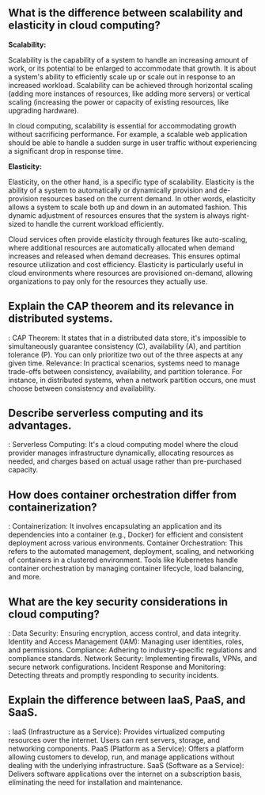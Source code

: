 ##  What is the difference between scalability and elasticity in cloud computing?
**Scalability:**

Scalability is the capability of a system to handle an increasing amount of work, or its potential to be enlarged to accommodate that growth. It is about a system's ability to efficiently scale up or scale out in response to an increased workload. Scalability can be achieved through horizontal scaling (adding more instances of resources, like adding more servers) or vertical scaling (increasing the power or capacity of existing resources, like upgrading hardware).

In cloud computing, scalability is essential for accommodating growth without sacrificing performance. For example, a scalable web application should be able to handle a sudden surge in user traffic without experiencing a significant drop in response time.

**Elasticity:**

Elasticity, on the other hand, is a specific type of scalability. Elasticity is the ability of a system to automatically or dynamically provision and de-provision resources based on the current demand. In other words, elasticity allows a system to scale both up and down in an automated fashion. This dynamic adjustment of resources ensures that the system is always right-sized to handle the current workload efficiently.

Cloud services often provide elasticity through features like auto-scaling, where additional resources are automatically allocated when demand increases and released when demand decreases. This ensures optimal resource utilization and cost efficiency. Elasticity is particularly useful in cloud environments where resources are provisioned on-demand, allowing organizations to pay only for the resources they actually use.

## Explain the CAP theorem and its relevance in distributed systems.
:
CAP Theorem: It states that in a distributed data store, it's impossible to simultaneously guarantee consistency (C), availability (A), and partition tolerance (P). You can only prioritize two out of the three aspects at any given time.
Relevance: In practical scenarios, systems need to manage trade-offs between consistency, availability, and partition tolerance. For instance, in distributed systems, when a network partition occurs, one must choose between consistency and availability.

## Describe serverless computing and its advantages.
:
Serverless Computing: It's a cloud computing model where the cloud provider manages infrastructure dynamically, allocating resources as needed, and charges based on actual usage rather than pre-purchased capacity.

## How does container orchestration differ from containerization?
:
Containerization: It involves encapsulating an application and its dependencies into a container (e.g., Docker) for efficient and consistent deployment across various environments.
Container Orchestration: This refers to the automated management, deployment, scaling, and networking of containers in a clustered environment. Tools like Kubernetes handle container orchestration by managing container lifecycle, load balancing, and more.

## What are the key security considerations in cloud computing?
:
Data Security: Ensuring encryption, access control, and data integrity.
Identity and Access Management (IAM): Managing user identities, roles, and permissions.
Compliance: Adhering to industry-specific regulations and compliance standards.
Network Security: Implementing firewalls, VPNs, and secure network configurations.
Incident Response and Monitoring: Detecting threats and promptly responding to security incidents.

## Explain the difference between IaaS, PaaS, and SaaS.
:
IaaS (Infrastructure as a Service): Provides virtualized computing resources over the internet. Users can rent servers, storage, and networking components.
PaaS (Platform as a Service): Offers a platform allowing customers to develop, run, and manage applications without dealing with the underlying infrastructure.
SaaS (Software as a Service): Delivers software applications over the internet on a subscription basis, eliminating the need for installation and maintenance.

